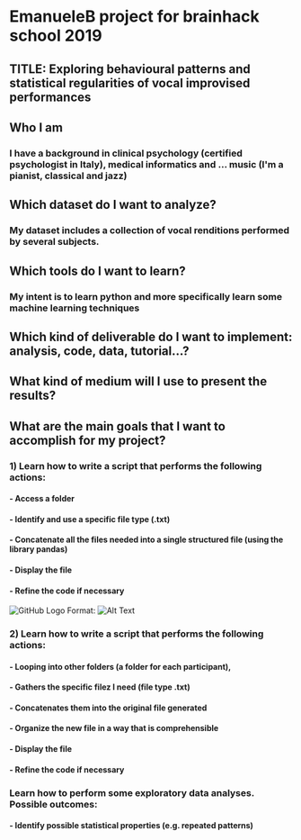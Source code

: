 # EmanueleB project for brainhack school 2019
## TITLE: Exploring behavioural patterns and statistical regularities of vocal improvised performances

## Who I am 
### I have a background in clinical psychology (certified psychologist in Italy), medical informatics and ... music (I'm a pianist, classical and jazz)

## Which dataset do I want to analyze?
### My dataset includes a collection of vocal renditions performed by several subjects.


## Which tools do I want to learn? 
### My intent is to learn python and more specifically learn some machine learning techniques 

## Which kind of deliverable do I want to implement: analysis, code, data, tutorial...?

## What kind of medium will I use to present the results?

## What are the main goals that I want to accomplish for my project?
### 1) Learn how to write a script that performs the following actions: 
#### - Access a folder 
#### - Identify and use a specific file type (.txt)
#### - Concatenate all the files needed into a single structured file (using the library pandas)
#### - Display the file
#### - Refine the code if necessary

![GitHub Logo](C:\Users\Emanuele\Desktop\UdeM\PhD\BrainHack\Capture.JPG)
Format: ![Alt Text](url)

### 2) Learn how to write a script that performs the following actions:
#### - Looping into other folders (a folder for each participant), 
#### - Gathers the specific filez I need (file type .txt)
#### - Concatenates them into the original file generated
#### - Organize the new file in a way that is comprehensible
#### - Display the file
#### - Refine the code if necessary

### Learn how to perform some exploratory data analyses. Possible outcomes:
#### - Identify possible statistical properties (e.g. repeated patterns)

